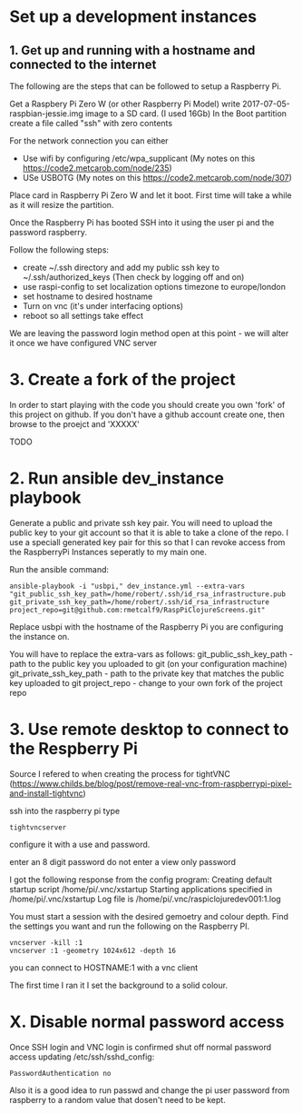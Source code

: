 # Set up a development instances

## 1. Get up and running with a hostname and connected to the internet

The following are the steps that can be followed to setup a Raspberry Pi.

Get a Raspbery Pi Zero W (or other Raspberry Pi Model)
write 2017-07-05-raspbian-jessie.img image to a SD card. (I used 16Gb)
In the Boot partition create a file called "ssh" with zero contents

For the network connection you can either
 - Use wifi by configuring /etc/wpa_supplicant (My notes on this https://code2.metcarob.com/node/235)
 - USe USBOTG (My notes on this https://code2.metcarob.com/node/307)

Place card in Raspberry Pi Zero W and let it boot. First time will take a while as it will resize the partition.

Once the Raspberry Pi has booted SSH into it using the user pi and the password raspberry.

Follow the following steps:
- create ~/.ssh directory and add my public ssh key to ~/.ssh/authorized_keys (Then check by logging off and on)
- use raspi-config to set localization options timezone to europe/london
- set hostname to desired hostname
- Turn on vnc (it's under interfacing options)
- reboot so all settings take effect

We are leaving the password login method open at this point - we will alter it once we have configured VNC server


# 3. Create a fork of the project

In order to start playing with the code you should create you own 'fork' of this project on github. If you don't have a github account create one, then browse to the proejct and 'XXXXX'

TODO

# 2. Run ansible dev_instance playbook

Generate a public and private ssh key pair. You will need to upload the public key to your git account so that it is able to take a clone of the repo. I use a speciall generated key pair for this so that I can revoke access from the RaspberryPi Instances seperatly to my main one.

Run the ansible command:
````
ansible-playbook -i "usbpi," dev_instance.yml --extra-vars "git_public_ssh_key_path=/home/robert/.ssh/id_rsa_infrastructure.pub git_private_ssh_key_path=/home/robert/.ssh/id_rsa_infrastructure project_repo=git@github.com:rmetcalf9/RaspPiClojureScreens.git"
````

Replace usbpi with the hostname of the Raspberry Pi you are configuring the instance on.

You will have to replace the extra-vars as follows:
git_public_ssh_key_path - path to the public key you uploaded to git (on your configuration machine)
git_private_ssh_key_path - path to the private key that matches the public key uploaded to git
project_repo - change to your own fork of the project repo


# 3. Use remote desktop to connect to the Respberry Pi

Source I refered to when creating the process for tightVNC (https://www.childs.be/blog/post/remove-real-vnc-from-raspberrypi-pixel-and-install-tightvnc)


ssh into the raspberry pi
type
````
tightvncserver
````
configure it with a use and password.

enter an 8 digit password
do not enter a view only password

I got the following response from the config program:
Creating default startup script /home/pi/.vnc/xstartup
Starting applications specified in /home/pi/.vnc/xstartup
Log file is /home/pi/.vnc/raspiclojuredev001:1.log

You must start a session with the desired gemoetry and colour depth. Find the settings you want and run the following on the Raspberry PI.
````
vncserver -kill :1
vncserver :1 -geometry 1024x612 -depth 16
````

you can connect to HOSTNAME:1 with a vnc client

The first time I ran it I set the background to a solid colour.



# X. Disable normal password access

Once SSH login and VNC login is confirmed shut off normal password access updating /etc/ssh/sshd_config:
````
PasswordAuthentication no
````

Also it is a good idea to run passwd and change the pi user password from raspberry to a random value that dosen't need to be kept.



